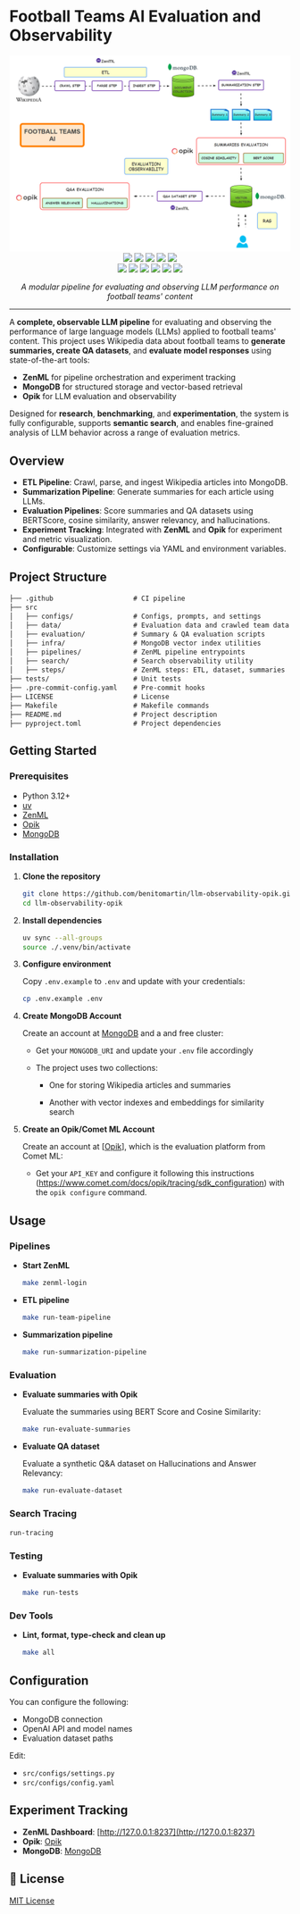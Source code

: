 # Football Teams AI Evaluation and Observability

<div align="center">
    <img src="img/llm-observability-opik.png" alt="Football Teams AI Architecture">
</div>

<div align="center">
    <a href="https://www.python.org/downloads/release/python-3120/"><img src="https://img.shields.io/badge/python-3.12+-blue.svg"/></a>
    <a href="https://github.com/astral-sh/uv"><img src="https://img.shields.io/badge/uv-Package%20Manager-blue"/></a>
    <a href="https://zenml.io/"><img src="https://img.shields.io/badge/ZenML-Pipeline%20Orchestration-orange"/></a>
    <a href="https://www.mongodb.com/"><img src="https://img.shields.io/badge/MongoDB-Vector%20Storage-green"/></a>
    <a href="https://www.comet.com/site/products/opik/"><img src="https://img.shields.io/badge/Opik-LLM%20Observability-purple"/></a>
</div>
<div align="center">
    <a href="https://github.com/features/actions"><img src="https://img.shields.io/badge/GitHub%20Actions-CI%20CD-2088ff"/></a>
    <a href="http://mypy-lang.org/"><img src="http://www.mypy-lang.org/static/mypy_badge.svg"/></a>
    <a href="https://github.com/astral-sh/ruff"><img src="https://img.shields.io/badge/Ruff-Linting%20Formatting-red"/></a>
    <a href="https://docs.pytest.org/"><img src="https://img.shields.io/badge/pytest-enabled-brightgreen"/></a>
    <a href="https://github.com/pre-commit/pre-commit"><img src="https://img.shields.io/badge/pre--commit-enabled-brightgreen"/></a>
    <a href="LICENSE"><img src="https://img.shields.io/badge/License-MIT-yellow.svg"/></a>
</div>
<p align="center">
    <em>A modular pipeline for evaluating and observing LLM performance on football teams' content</em>
</p>

---

A **complete, observable LLM pipeline** for evaluating and observing the performance of large language models (LLMs) applied to football teams' content. This project uses Wikipedia data about football teams to **generate summaries, create QA datasets**, and **evaluate model responses** using state-of-the-art tools:

- **ZenML** for pipeline orchestration and experiment tracking
- **MongoDB** for structured storage and vector-based retrieval
- **Opik** for LLM evaluation and observability

Designed for **research**, **benchmarking**, and **experimentation**, the system is fully configurable, supports **semantic search**, and enables fine-grained analysis of LLM behavior across a range of evaluation metrics.

## Overview

- **ETL Pipeline**: Crawl, parse, and ingest Wikipedia articles into MongoDB.
- **Summarization Pipeline**: Generate summaries for each article using LLMs.
- **Evaluation Pipelines**: Score summaries and QA datasets using BERTScore, cosine similarity, answer relevancy, and hallucinations.
- **Experiment Tracking**: Integrated with **ZenML** and **Opik** for experiment and metric visualization.
- **Configurable**: Customize settings via YAML and environment variables.

## Project Structure

```text
├── .github                    # CI pipeline
├── src
│   ├── configs/               # Configs, prompts, and settings
│   ├── data/                  # Evaluation data and crawled team data
│   ├── evaluation/            # Summary & QA evaluation scripts
│   ├── infra/                 # MongoDB vector index utilities
│   ├── pipelines/             # ZenML pipeline entrypoints
│   ├── search/                # Search observability utility
│   ├── steps/                 # ZenML steps: ETL, dataset, summaries
├── tests/                     # Unit tests
├── .pre-commit-config.yaml    # Pre-commit hooks
├── LICENSE                    # License
├── Makefile                   # Makefile commands
├── README.md                  # Project description
├── pyproject.toml             # Project dependencies
```

## Getting Started

### Prerequisites

- Python 3.12+
- [uv](https://github.com/astral-sh/uv)
- [ZenML](https://zenml.io/)
- [Opik](https://www.comet.com/site/products/opik/)
- [MongoDB](https://www.mongodb.com/)

### Installation

1. **Clone the repository**

   ```bash
   git clone https://github.com/benitomartin/llm-observability-opik.git
   cd llm-observability-opik
   ```

1. **Install dependencies**

   ```bash
   uv sync --all-groups
   source ./.venv/bin/activate
   ```

1. **Configure environment**

   Copy `.env.example` to `.env` and update with your credentials:

   ```bash
   cp .env.example .env
   ```

1. **Create MongoDB Account**

   Create an account at [MongoDB](https://www.mongodb.com/) and a and free cluster:

   - Get your `MONGODB_URI` and update your `.env` file accordingly

   - The project uses two collections:

     - One for storing Wikipedia articles and summaries

     - Another with vector indexes and embeddings for similarity search

1. **Create an Opik/Comet ML Account**

   Create an account at \[[Opik](https://www.comet.com/site/products/opik/)\], which is the evaluation platform from Comet ML:

   - Get your `API_KEY` and configure it following this instructions (https://www.comet.com/docs/opik/tracing/sdk_configuration) with the `opik configure` command.

## Usage

### Pipelines

- **Start ZenML**

  ```bash
  make zenml-login
  ```

- **ETL pipeline**

  ```bash
  make run-team-pipeline
  ```

- **Summarization pipeline**

  ```bash
  make run-summarization-pipeline
  ```

### Evaluation

- **Evaluate summaries with Opik**

  Evaluate the summaries using BERT Score and Cosine Similarity:

  ```bash
  make run-evaluate-summaries
  ```

- **Evaluate QA dataset**

  Evaluate a synthetic Q&A dataset on Hallucinations and Answer Relevancy:

  ```bash
  make run-evaluate-dataset
  ```

### Search Tracing

```bash
run-tracing
```

### Testing

- **Evaluate summaries with Opik**

  ```bash
  make run-tests
  ```

### Dev Tools

- **Lint, format, type-check and clean up**

  ```bash
  make all
  ```

## Configuration

You can configure the following:

- MongoDB connection
- OpenAI API and model names
- Evaluation dataset paths

Edit:

- `src/configs/settings.py`
- `src/configs/config.yaml`

## Experiment Tracking

- **ZenML Dashboard**: [http://127.0.0.1:8237](http://127.0.0.1:8237)
- **Opik**: [Opik](https://www.comet.com/site/products/opik/)
- **MongoDB**: [MongoDB](https://www.mongodb.com/)

## 📄 License

[MIT License](LICENSE)
